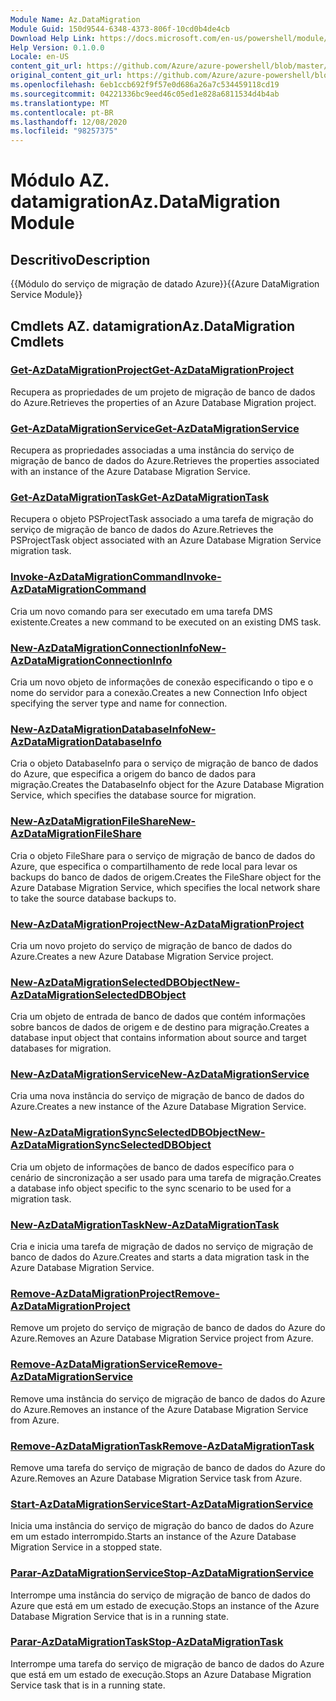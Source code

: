 ```yaml
---
Module Name: Az.DataMigration
Module Guid: 150d9544-6348-4373-806f-10cd0b4de4cb
Download Help Link: https://docs.microsoft.com/en-us/powershell/module/az.datamigration
Help Version: 0.1.0.0
Locale: en-US
content_git_url: https://github.com/Azure/azure-powershell/blob/master/src/DataMigration/DataMigration/help/Az.DataMigration.md
original_content_git_url: https://github.com/Azure/azure-powershell/blob/master/src/DataMigration/DataMigration/help/Az.DataMigration.md
ms.openlocfilehash: 6eb1ccb692f9f57e0d686a26a7c534459118cd19
ms.sourcegitcommit: 04221336bc9eed46c05ed1e828a6811534d4b4ab
ms.translationtype: MT
ms.contentlocale: pt-BR
ms.lasthandoff: 12/08/2020
ms.locfileid: "98257375"
---
```

# <span data-ttu-id="8901a-101">Módulo AZ. datamigration</span><span class="sxs-lookup"><span data-stu-id="8901a-101">Az.DataMigration Module</span></span>
## <span data-ttu-id="8901a-102">Descritivo</span><span class="sxs-lookup"><span data-stu-id="8901a-102">Description</span></span>
<span data-ttu-id="8901a-103">{{Módulo do serviço de migração de datado Azure}}</span><span class="sxs-lookup"><span data-stu-id="8901a-103">{{Azure DataMigration Service Module}}</span></span>

## <span data-ttu-id="8901a-104">Cmdlets AZ. datamigration</span><span class="sxs-lookup"><span data-stu-id="8901a-104">Az.DataMigration Cmdlets</span></span>
### [<span data-ttu-id="8901a-105">Get-AzDataMigrationProject</span><span class="sxs-lookup"><span data-stu-id="8901a-105">Get-AzDataMigrationProject</span></span>](Get-AzDataMigrationProject.md)
<span data-ttu-id="8901a-106">Recupera as propriedades de um projeto de migração de banco de dados do Azure.</span><span class="sxs-lookup"><span data-stu-id="8901a-106">Retrieves the properties of an Azure Database Migration project.</span></span>

### [<span data-ttu-id="8901a-107">Get-AzDataMigrationService</span><span class="sxs-lookup"><span data-stu-id="8901a-107">Get-AzDataMigrationService</span></span>](Get-AzDataMigrationService.md)
<span data-ttu-id="8901a-108">Recupera as propriedades associadas a uma instância do serviço de migração de banco de dados do Azure.</span><span class="sxs-lookup"><span data-stu-id="8901a-108">Retrieves the properties associated with an instance of the Azure Database Migration Service.</span></span> 

### [<span data-ttu-id="8901a-109">Get-AzDataMigrationTask</span><span class="sxs-lookup"><span data-stu-id="8901a-109">Get-AzDataMigrationTask</span></span>](Get-AzDataMigrationTask.md)
<span data-ttu-id="8901a-110">Recupera o objeto PSProjectTask associado a uma tarefa de migração do serviço de migração de banco de dados do Azure.</span><span class="sxs-lookup"><span data-stu-id="8901a-110">Retrieves the PSProjectTask object associated with an Azure Database Migration Service migration task.</span></span>

### [<span data-ttu-id="8901a-111">Invoke-AzDataMigrationCommand</span><span class="sxs-lookup"><span data-stu-id="8901a-111">Invoke-AzDataMigrationCommand</span></span>](Invoke-AzDataMigrationCommand.md)
<span data-ttu-id="8901a-112">Cria um novo comando para ser executado em uma tarefa DMS existente.</span><span class="sxs-lookup"><span data-stu-id="8901a-112">Creates a new command to be executed on an existing DMS task.</span></span>

### [<span data-ttu-id="8901a-113">New-AzDataMigrationConnectionInfo</span><span class="sxs-lookup"><span data-stu-id="8901a-113">New-AzDataMigrationConnectionInfo</span></span>](New-AzDataMigrationConnectionInfo.md)
<span data-ttu-id="8901a-114">Cria um novo objeto de informações de conexão especificando o tipo e o nome do servidor para a conexão.</span><span class="sxs-lookup"><span data-stu-id="8901a-114">Creates a new Connection Info object specifying the server type and name for connection.</span></span>

### [<span data-ttu-id="8901a-115">New-AzDataMigrationDatabaseInfo</span><span class="sxs-lookup"><span data-stu-id="8901a-115">New-AzDataMigrationDatabaseInfo</span></span>](New-AzDataMigrationDatabaseInfo.md)
<span data-ttu-id="8901a-116">Cria o objeto DatabaseInfo para o serviço de migração de banco de dados do Azure, que especifica a origem do banco de dados para migração.</span><span class="sxs-lookup"><span data-stu-id="8901a-116">Creates the DatabaseInfo object for the Azure Database Migration Service, which specifies the database source for migration.</span></span>

### [<span data-ttu-id="8901a-117">New-AzDataMigrationFileShare</span><span class="sxs-lookup"><span data-stu-id="8901a-117">New-AzDataMigrationFileShare</span></span>](New-AzDataMigrationFileShare.md)
<span data-ttu-id="8901a-118">Cria o objeto FileShare para o serviço de migração de banco de dados do Azure, que especifica o compartilhamento de rede local para levar os backups do banco de dados de origem.</span><span class="sxs-lookup"><span data-stu-id="8901a-118">Creates the FileShare object for the Azure Database Migration Service, which specifies the local network share to take the source database backups to.</span></span>

### [<span data-ttu-id="8901a-119">New-AzDataMigrationProject</span><span class="sxs-lookup"><span data-stu-id="8901a-119">New-AzDataMigrationProject</span></span>](New-AzDataMigrationProject.md)
<span data-ttu-id="8901a-120">Cria um novo projeto do serviço de migração de banco de dados do Azure.</span><span class="sxs-lookup"><span data-stu-id="8901a-120">Creates a new Azure Database Migration Service project.</span></span>

### [<span data-ttu-id="8901a-121">New-AzDataMigrationSelectedDBObject</span><span class="sxs-lookup"><span data-stu-id="8901a-121">New-AzDataMigrationSelectedDBObject</span></span>](New-AzDataMigrationSelectedDBObject.md)
<span data-ttu-id="8901a-122">Cria um objeto de entrada de banco de dados que contém informações sobre bancos de dados de origem e de destino para migração.</span><span class="sxs-lookup"><span data-stu-id="8901a-122">Creates a database input object that contains information about source and target databases for migration.</span></span>

### [<span data-ttu-id="8901a-123">New-AzDataMigrationService</span><span class="sxs-lookup"><span data-stu-id="8901a-123">New-AzDataMigrationService</span></span>](New-AzDataMigrationService.md)
<span data-ttu-id="8901a-124">Cria uma nova instância do serviço de migração de banco de dados do Azure.</span><span class="sxs-lookup"><span data-stu-id="8901a-124">Creates a new instance of the Azure Database Migration Service.</span></span>

### [<span data-ttu-id="8901a-125">New-AzDataMigrationSyncSelectedDBObject</span><span class="sxs-lookup"><span data-stu-id="8901a-125">New-AzDataMigrationSyncSelectedDBObject</span></span>](New-AzDataMigrationSyncSelectedDBObject.md)
<span data-ttu-id="8901a-126">Cria um objeto de informações de banco de dados específico para o cenário de sincronização a ser usado para uma tarefa de migração.</span><span class="sxs-lookup"><span data-stu-id="8901a-126">Creates a database info object specific to the sync scenario to be used for a migration task.</span></span>

### [<span data-ttu-id="8901a-127">New-AzDataMigrationTask</span><span class="sxs-lookup"><span data-stu-id="8901a-127">New-AzDataMigrationTask</span></span>](New-AzDataMigrationTask.md)
<span data-ttu-id="8901a-128">Cria e inicia uma tarefa de migração de dados no serviço de migração de banco de dados do Azure.</span><span class="sxs-lookup"><span data-stu-id="8901a-128">Creates and starts a data migration task in the Azure Database Migration Service.</span></span>

### [<span data-ttu-id="8901a-129">Remove-AzDataMigrationProject</span><span class="sxs-lookup"><span data-stu-id="8901a-129">Remove-AzDataMigrationProject</span></span>](Remove-AzDataMigrationProject.md)
<span data-ttu-id="8901a-130">Remove um projeto do serviço de migração de banco de dados do Azure do Azure.</span><span class="sxs-lookup"><span data-stu-id="8901a-130">Removes an Azure Database Migration Service project from Azure.</span></span>

### [<span data-ttu-id="8901a-131">Remove-AzDataMigrationService</span><span class="sxs-lookup"><span data-stu-id="8901a-131">Remove-AzDataMigrationService</span></span>](Remove-AzDataMigrationService.md)
<span data-ttu-id="8901a-132">Remove uma instância do serviço de migração de banco de dados do Azure do Azure.</span><span class="sxs-lookup"><span data-stu-id="8901a-132">Removes an instance of the Azure Database Migration Service from Azure.</span></span>

### [<span data-ttu-id="8901a-133">Remove-AzDataMigrationTask</span><span class="sxs-lookup"><span data-stu-id="8901a-133">Remove-AzDataMigrationTask</span></span>](Remove-AzDataMigrationTask.md)
<span data-ttu-id="8901a-134">Remove uma tarefa do serviço de migração de banco de dados do Azure do Azure.</span><span class="sxs-lookup"><span data-stu-id="8901a-134">Removes an Azure Database Migration Service task from Azure.</span></span>

### [<span data-ttu-id="8901a-135">Start-AzDataMigrationService</span><span class="sxs-lookup"><span data-stu-id="8901a-135">Start-AzDataMigrationService</span></span>](Start-AzDataMigrationService.md)
<span data-ttu-id="8901a-136">Inicia uma instância do serviço de migração do banco de dados do Azure em um estado interrompido.</span><span class="sxs-lookup"><span data-stu-id="8901a-136">Starts an instance of the Azure Database Migration Service in a stopped state.</span></span> 

### [<span data-ttu-id="8901a-137">Parar-AzDataMigrationService</span><span class="sxs-lookup"><span data-stu-id="8901a-137">Stop-AzDataMigrationService</span></span>](Stop-AzDataMigrationService.md)
<span data-ttu-id="8901a-138">Interrompe uma instância do serviço de migração de banco de dados do Azure que está em um estado de execução.</span><span class="sxs-lookup"><span data-stu-id="8901a-138">Stops an instance of the Azure Database Migration Service that is in a running state.</span></span>

### [<span data-ttu-id="8901a-139">Parar-AzDataMigrationTask</span><span class="sxs-lookup"><span data-stu-id="8901a-139">Stop-AzDataMigrationTask</span></span>](Stop-AzDataMigrationTask.md)
<span data-ttu-id="8901a-140">Interrompe uma tarefa do serviço de migração de banco de dados do Azure que está em um estado de execução.</span><span class="sxs-lookup"><span data-stu-id="8901a-140">Stops an  Azure Database Migration Service task that is in a running state.</span></span>

